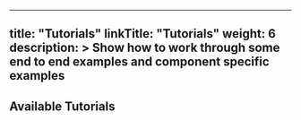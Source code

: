 
---
title: "Tutorials"
linkTitle: "Tutorials"
weight: 6
description: >
  Show how to work through some end to end examples and component specific examples
---
<!---
{{% pageinfo %}}
This page is under construction.
{{% /pageinfo %}}
--->

## Available Tutorials